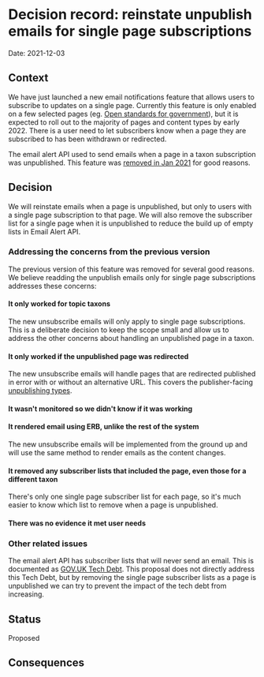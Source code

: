 # Decision record: reinstate unpublish emails for single page subscriptions

Date: 2021-12-03

## Context

We have just launched a new email notifications feature that allows users to subscribe to updates on a single page.
Currently this feature is only enabled on a few selected pages (eg. [Open standards for government][open-standards-for-government]), 
but it is expected to roll out to the majority of pages and content types by early 2022.
There is a user need to let subscribers know when a page they are subscribed to has been withdrawn or redirected.

The email alert API used to send emails when a page in a taxon subscription was unpublished.
This feature was [removed in Jan 2021][remove-previous-unpublish-emails] for good reasons.

[open-standards-for-government]: https://www.gov.uk/government/publications/open-standards-for-government
[remove-previous-unpublish-emails]: https://github.com/alphagov/email-alert-api/issues/1572

## Decision

We will reinstate emails when a page is unpublished, but only to users with a single page subscription to that page.
We will also remove the subscriber list for a single page when it is unpublished to reduce the build up of empty lists in Email Alert API.

### Addressing the concerns from the previous version

The previous version of this feature was removed for several good reasons. We believe readding the unpublish emails only for single page subscriptions addresses these concerns:

#### It only worked for topic taxons

The new unsubscribe emails will only apply to single page subscriptions. This is a deliberate decision to keep the scope small and allow us to address the other concerns about handling an unpublished page in a taxon. 

#### It only worked if the unpublished page was redirected

The new unsubscribe emails will handle pages that are redirected published in error with or without an alternative URL. This covers the publisher-facing [unpublishing types][unpublishing-types]. 

#### It wasn't monitored so we didn't know if it was working

#### It rendered email using ERB, unlike the rest of the system

The new unsubscribe emails will be implemented from the ground up and will use the same method to render emails as the content changes.

#### It removed any subscriber lists that included the page, even those for a different taxon

There's only one single page subscriber list for each page, so it's much easier to know which list to remove when a page is unpublished.

#### There was no evidence it met user needs

### Other related issues

The email alert API has subscriber lists that will never send an email. This is documented as [GOV.UK Tech Debt][email-alert-api-dead-lists].
This proposal does not directly address this Tech Debt, but by removing the single page subscriber lists as a page is unpublished we can try to prevent the impact of the tech debt from increasing.

[unpublishing-types]: https://github.com/alphagov/publishing-api/blob/a33292a3002d722a5b5840aaea751ebe10304c28/app/commands/v2/unpublish.rb#L37
[email-alert-api-dead-lists]: https://trello.com/c/PjRE1A0G/200-email-alert-api-has-dead-lists-that-will-never-send-any-email

## Status

Proposed

## Consequences
